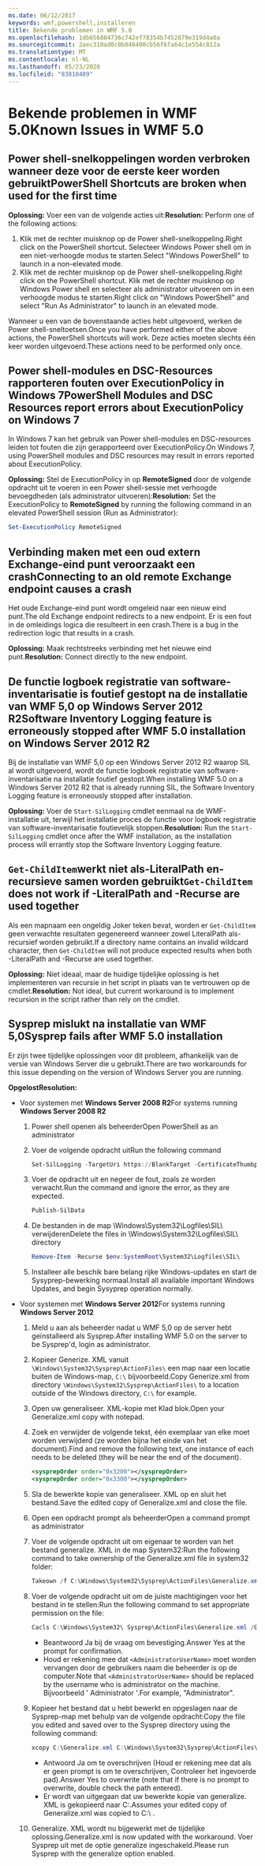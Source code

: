 ```yaml
---
ms.date: 06/12/2017
keywords: wmf,powershell,installeren
title: Bekende problemen in WMF 5.0
ms.openlocfilehash: 1db656884736c742ef78354b7452879e319d4a0a
ms.sourcegitcommit: 2aec310ad0c0b048400cb56f6fa64c1e554c812a
ms.translationtype: MT
ms.contentlocale: nl-NL
ms.lasthandoff: 05/23/2020
ms.locfileid: "83810489"
---
```

# <a name="known-issues-in-wmf-50"></a><span data-ttu-id="db368-103">Bekende problemen in WMF 5.0</span><span class="sxs-lookup"><span data-stu-id="db368-103">Known Issues in WMF 5.0</span></span>

## <a name="powershell-shortcuts-are-broken-when-used-for-the-first-time"></a><span data-ttu-id="db368-104">Power shell-snelkoppelingen worden verbroken wanneer deze voor de eerste keer worden gebruikt</span><span class="sxs-lookup"><span data-stu-id="db368-104">PowerShell Shortcuts are broken when used for the first time</span></span>

<span data-ttu-id="db368-105">**Oplossing:** Voer een van de volgende acties uit:</span><span class="sxs-lookup"><span data-stu-id="db368-105">**Resolution:** Perform one of the following actions:</span></span>

1. <span data-ttu-id="db368-106">Klik met de rechter muisknop op de Power shell-snelkoppeling.</span><span class="sxs-lookup"><span data-stu-id="db368-106">Right click on the PowerShell shortcut.</span></span> <span data-ttu-id="db368-107">Selecteer Windows Power shell om in een niet-verhoogde modus te starten.</span><span class="sxs-lookup"><span data-stu-id="db368-107">Select "Windows PowerShell" to launch in a non-elevated mode.</span></span>
2. <span data-ttu-id="db368-108">Klik met de rechter muisknop op de Power shell-snelkoppeling.</span><span class="sxs-lookup"><span data-stu-id="db368-108">Right click on the PowerShell shortcut.</span></span> <span data-ttu-id="db368-109">Klik met de rechter muisknop op Windows Power shell en selecteer als administrator uitvoeren om in een verhoogde modus te starten.</span><span class="sxs-lookup"><span data-stu-id="db368-109">Right click on "Windows PowerShell" and select "Run As Administrator" to launch in an elevated mode.</span></span>

<span data-ttu-id="db368-110">Wanneer u een van de bovenstaande acties hebt uitgevoerd, werken de Power shell-sneltoetsen.</span><span class="sxs-lookup"><span data-stu-id="db368-110">Once you have performed either of the above actions, the PowerShell shortcuts will work.</span></span> <span data-ttu-id="db368-111">Deze acties moeten slechts één keer worden uitgevoerd.</span><span class="sxs-lookup"><span data-stu-id="db368-111">These actions need to be performed only once.</span></span>

## <a name="powershell-modules-and-dsc-resources-report-errors-about-executionpolicy-on-windows-7"></a><span data-ttu-id="db368-112">Power shell-modules en DSC-Resources rapporteren fouten over ExecutionPolicy in Windows 7</span><span class="sxs-lookup"><span data-stu-id="db368-112">PowerShell Modules and DSC Resources report errors about ExecutionPolicy on Windows 7</span></span>

<span data-ttu-id="db368-113">In Windows 7 kan het gebruik van Power shell-modules en DSC-resources leiden tot fouten die zijn gerapporteerd over ExecutionPolicy.</span><span class="sxs-lookup"><span data-stu-id="db368-113">On Windows 7, using PowerShell modules and DSC resources may result in errors reported about ExecutionPolicy.</span></span>

<span data-ttu-id="db368-114">**Oplossing:** Stel de ExecutionPolicy in op **RemoteSigned** door de volgende opdracht uit te voeren in een Power shell-sessie met verhoogde bevoegdheden (als administrator uitvoeren):</span><span class="sxs-lookup"><span data-stu-id="db368-114">**Resolution:** Set the ExecutionPolicy to **RemoteSigned** by running the following command in an elevated PowerShell session (Run as Administrator):</span></span>

```powershell
Set-ExecutionPolicy RemoteSigned
```

## <a name="connecting-to-an-old-remote-exchange-endpoint-causes-a-crash"></a><span data-ttu-id="db368-115">Verbinding maken met een oud extern Exchange-eind punt veroorzaakt een crash</span><span class="sxs-lookup"><span data-stu-id="db368-115">Connecting to an old remote Exchange endpoint causes a crash</span></span>

<span data-ttu-id="db368-116">Het oude Exchange-eind punt wordt omgeleid naar een nieuw eind punt.</span><span class="sxs-lookup"><span data-stu-id="db368-116">The old Exchange endpoint redirects to a new endpoint.</span></span> <span data-ttu-id="db368-117">Er is een fout in de omleidings logica die resulteert in een crash.</span><span class="sxs-lookup"><span data-stu-id="db368-117">There is a bug in the redirection logic that results in a crash.</span></span>

<span data-ttu-id="db368-118">**Oplossing:** Maak rechtstreeks verbinding met het nieuwe eind punt.</span><span class="sxs-lookup"><span data-stu-id="db368-118">**Resolution:** Connect directly to the new endpoint.</span></span>

## <a name="software-inventory-logging-feature-is-erroneously-stopped-after-wmf-50-installation-on-windows-server-2012-r2"></a><span data-ttu-id="db368-119">De functie logboek registratie van software-inventarisatie is foutief gestopt na de installatie van WMF 5,0 op Windows Server 2012 R2</span><span class="sxs-lookup"><span data-stu-id="db368-119">Software Inventory Logging feature is erroneously stopped after WMF 5.0 installation on Windows Server 2012 R2</span></span>

<span data-ttu-id="db368-120">Bij de installatie van WMF 5,0 op een Windows Server 2012 R2 waarop SIL al wordt uitgevoerd, wordt de functie logboek registratie van software-inventarisatie na installatie foutief gestopt.</span><span class="sxs-lookup"><span data-stu-id="db368-120">When installing WMF 5.0 on a Windows Server 2012 R2 that is already running SIL, the Software Inventory Logging feature is erroneously stopped after installation.</span></span>

<span data-ttu-id="db368-121">**Oplossing:** Voer de `Start-SilLogging` cmdlet eenmaal na de WMF-installatie uit, terwijl het installatie proces de functie voor logboek registratie van software-inventarisatie foutievelijk stoppen.</span><span class="sxs-lookup"><span data-stu-id="db368-121">**Resolution:** Run the `Start-SilLogging` cmdlet once after the WMF installation, as the installation process will errantly stop the Software Inventory Logging feature.</span></span>

## <a name="get-childitem-does-not-work-if--literalpath-and--recurse-are-used-together"></a><span data-ttu-id="db368-122">`Get-ChildItem`werkt niet als-LiteralPath en-recursieve samen worden gebruikt</span><span class="sxs-lookup"><span data-stu-id="db368-122">`Get-ChildItem` does not work if -LiteralPath and -Recurse are used together</span></span>

<span data-ttu-id="db368-123">Als een mapnaam een ongeldig Joker teken bevat, worden er `Get-ChildItem` geen verwachte resultaten gegenereerd wanneer zowel LiteralPath als-recursief worden gebruikt.</span><span class="sxs-lookup"><span data-stu-id="db368-123">If a directory name contains an invalid wildcard character, then `Get-ChildItem` will not produce expected results when both -LiteralPath and -Recurse are used together.</span></span>

<span data-ttu-id="db368-124">**Oplossing:** Niet ideaal, maar de huidige tijdelijke oplossing is het implementeren van recursie in het script in plaats van te vertrouwen op de cmdlet.</span><span class="sxs-lookup"><span data-stu-id="db368-124">**Resolution:** Not ideal, but current workaround is to implement recursion in the script rather than rely on the cmdlet.</span></span>

## <a name="sysprep-fails-after-wmf-50-installation"></a><span data-ttu-id="db368-125">Sysprep mislukt na installatie van WMF 5,0</span><span class="sxs-lookup"><span data-stu-id="db368-125">Sysprep fails after WMF 5.0 installation</span></span>

<span data-ttu-id="db368-126">Er zijn twee tijdelijke oplossingen voor dit probleem, afhankelijk van de versie van Windows Server die u gebruikt.</span><span class="sxs-lookup"><span data-stu-id="db368-126">There are two workarounds for this issue depending on the version of Windows Server you are running.</span></span>

<span data-ttu-id="db368-127">**Opgelost**</span><span class="sxs-lookup"><span data-stu-id="db368-127">**Resolution:**</span></span>

- <span data-ttu-id="db368-128">Voor systemen met **Windows Server 2008 R2**</span><span class="sxs-lookup"><span data-stu-id="db368-128">For systems running **Windows Server 2008 R2**</span></span>
  1. <span data-ttu-id="db368-129">Power shell openen als beheerder</span><span class="sxs-lookup"><span data-stu-id="db368-129">Open PowerShell as an administrator</span></span>
  2. <span data-ttu-id="db368-130">Voer de volgende opdracht uit</span><span class="sxs-lookup"><span data-stu-id="db368-130">Run the following command</span></span>

     ```powershell
     Set-SilLogging -TargetUri https://BlankTarget -CertificateThumbprint 0123456789
     ```

  3. <span data-ttu-id="db368-131">Voer de opdracht uit en negeer de fout, zoals ze worden verwacht.</span><span class="sxs-lookup"><span data-stu-id="db368-131">Run the command and ignore the error, as they are expected.</span></span>

     ```powershell
     Publish-SilData
     ```

  4. <span data-ttu-id="db368-132">De bestanden in de map \Windows\System32\Logfiles\SIL\ verwijderen</span><span class="sxs-lookup"><span data-stu-id="db368-132">Delete the files in  \Windows\System32\Logfiles\SIL\ directory</span></span>

     ```powershell
     Remove-Item -Recurse $env:SystemRoot\System32\Logfiles\SIL\
     ```

  5. <span data-ttu-id="db368-133">Installeer alle beschik bare belang rijke Windows-updates en start de Sysyprep-bewerking normaal.</span><span class="sxs-lookup"><span data-stu-id="db368-133">Install all available important Windows Updates, and begin Sysyprep operation normally.</span></span>

- <span data-ttu-id="db368-134">Voor systemen met **Windows Server 2012**</span><span class="sxs-lookup"><span data-stu-id="db368-134">For systems running **Windows Server 2012**</span></span>
  1. <span data-ttu-id="db368-135">Meld u aan als beheerder nadat u WMF 5,0 op de server hebt geïnstalleerd als Sysprep.</span><span class="sxs-lookup"><span data-stu-id="db368-135">After installing WMF 5.0 on the server to be Sysprep'd, login as administrator.</span></span>
  2. <span data-ttu-id="db368-136">Kopieer Generize. XML vanuit `\Windows\System32\Sysprep\ActionFiles\` een map naar een locatie buiten de Windows-map, `C:\` bijvoorbeeld.</span><span class="sxs-lookup"><span data-stu-id="db368-136">Copy Generize.xml from directory `\Windows\System32\Sysprep\ActionFiles\` to a location outside of the Windows directory, `C:\` for example.</span></span>
  3. <span data-ttu-id="db368-137">Open uw generaliseer. XML-kopie met Klad blok.</span><span class="sxs-lookup"><span data-stu-id="db368-137">Open your Generalize.xml copy with notepad.</span></span>
  4. <span data-ttu-id="db368-138">Zoek en verwijder de volgende tekst, één exemplaar van elke moet worden verwijderd (ze worden bijna het einde van het document).</span><span class="sxs-lookup"><span data-stu-id="db368-138">Find and remove the following text, one instance of each needs to be deleted (they will be near the end of the document).</span></span>

     ```xml
     <sysprepOrder order="0x3200"></sysprepOrder>
     <sysprepOrder order="0x3300"></sysprepOrder>
     ```

  5. <span data-ttu-id="db368-139">Sla de bewerkte kopie van generaliseer. XML op en sluit het bestand.</span><span class="sxs-lookup"><span data-stu-id="db368-139">Save the edited copy of Generalize.xml and close the file.</span></span>
  6. <span data-ttu-id="db368-140">Open een opdracht prompt als beheerder</span><span class="sxs-lookup"><span data-stu-id="db368-140">Open a command prompt as administrator</span></span>
  7. <span data-ttu-id="db368-141">Voer de volgende opdracht uit om eigenaar te worden van het bestand generalize. XML in de map System32:</span><span class="sxs-lookup"><span data-stu-id="db368-141">Run the following command to take ownership of the Generalize.xml file in system32 folder:</span></span>

     ```powershell
     Takeown /f C:\Windows\System32\Sysprep\ActionFiles\Generalize.xml
     ```

  8. <span data-ttu-id="db368-142">Voer de volgende opdracht uit om de juiste machtigingen voor het bestand in te stellen:</span><span class="sxs-lookup"><span data-stu-id="db368-142">Run the following command to set appropriate permission on the file:</span></span>

     ```powershell
     Cacls C:\Windows\System32\ Sysprep\ActionFiles\Generalize.xml /G `<AdministratorUserName>`:F
     ```

     - <span data-ttu-id="db368-143">Beantwoord Ja bij de vraag om bevestiging.</span><span class="sxs-lookup"><span data-stu-id="db368-143">Answer Yes at the prompt for confirmation.</span></span>
     - <span data-ttu-id="db368-144">Houd er rekening mee dat `<AdministratorUserName>` moet worden vervangen door de gebruikers naam die beheerder is op de computer.</span><span class="sxs-lookup"><span data-stu-id="db368-144">Note that `<AdministratorUserName>` should be replaced by the username who is administrator on the machine.</span></span> <span data-ttu-id="db368-145">Bijvoorbeeld ' Administrator '.</span><span class="sxs-lookup"><span data-stu-id="db368-145">For example, "Administrator".</span></span>

  9. <span data-ttu-id="db368-146">Kopieer het bestand dat u hebt bewerkt en opgeslagen naar de Sysprep-map met behulp van de volgende opdracht:</span><span class="sxs-lookup"><span data-stu-id="db368-146">Copy the file you edited and saved over to the Sysprep directory using the following command:</span></span>

     ```powershell
     xcopy C:\Generalize.xml C:\Windows\System32\Sysprep\ActionFiles\Generalize.xml
     ```

     - <span data-ttu-id="db368-147">Antwoord Ja om te overschrijven (Houd er rekening mee dat als er geen prompt is om te overschrijven, Controleer het ingevoerde pad).</span><span class="sxs-lookup"><span data-stu-id="db368-147">Answer Yes to overwrite (note that if there is no prompt to overwrite, double check the path entered).</span></span>
     - <span data-ttu-id="db368-148">Er wordt van uitgegaan dat uw bewerkte kopie van generalize. XML is gekopieerd naar C:\.</span><span class="sxs-lookup"><span data-stu-id="db368-148">Assumes your edited copy of Generalize.xml was copied to C:\ .</span></span>

  10. <span data-ttu-id="db368-149">Generalize. XML wordt nu bijgewerkt met de tijdelijke oplossing.</span><span class="sxs-lookup"><span data-stu-id="db368-149">Generalize.xml is now updated with the workaround.</span></span> <span data-ttu-id="db368-150">Voer Sysprep uit met de optie generalize ingeschakeld.</span><span class="sxs-lookup"><span data-stu-id="db368-150">Please run Sysprep with the generalize option enabled.</span></span>
